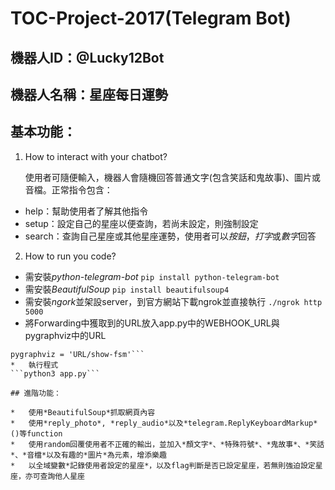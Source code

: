 # TOC-Project-2017(Telegram Bot)

## 機器人ID：@Lucky12Bot

## 機器人名稱：星座每日運勢

## 基本功能：

1. 	How to interact with your chatbot?

	使用者可隨便輸入，機器人會隨機回答普通文字(包含笑話和鬼故事)、圖片或音檔。正常指令包含：
*	help：幫助使用者了解其他指令
*	setup：設定自己的星座以便查詢，若尚未設定，則強制設定
*	search：查詢自己星座或其他星座運勢，使用者可以*按鈕*，*打字*或*數字*回答
			

2.	How to run you code?
*	需安裝*python-telegram-bot*
```pip install python-telegram-bot```
*	需安裝*BeautifulSoup*
```pip install beautifulsoup4```
*	需安裝*ngork*並架設server，到官方網站下載ngrok並直接執行
```./ngrok http 5000```
*	將Forwarding中獲取到的URL放入app.py中的WEBHOOK_URL與pygraphviz中的URL
```WEBHOOK_URL = 'URL/hook'
pygraphviz = 'URL/show-fsm'```
*	執行程式
```python3 app.py```

## 進階功能：

*	使用*BeautifulSoup*抓取網頁內容
*	使用*reply_photo*, *reply_audio*以及*telegram.ReplyKeyboardMarkup*()等function
*	使用random回覆使用者不正確的輸出，並加入*顏文字*、*特殊符號*、*鬼故事*、*笑話*、*音檔*以及有趣的*圖片*為元素，增添樂趣
*	以全域變數*記錄使用者設定的星座*，以及flag判斷是否已設定星座，若無則強迫設定星座，亦可查詢他人星座
